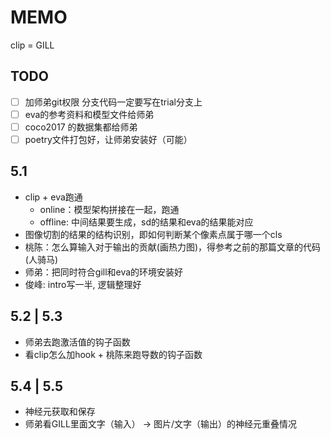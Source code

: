 # MEMO

clip = GILL

## TODO

-[ ] 加师弟git权限 分支代码一定要写在trial分支上
-[ ] eva的参考资料和模型文件给师弟
-[ ] coco2017 的数据集都给师弟
-[ ] poetry文件打包好，让师弟安装好（可能）

## 5.1

- clip + eva跑通
  - online：模型架构拼接在一起，跑通
  - offline: 中间结果要生成，sd的结果和eva的结果能对应
- 图像切割的结果的结构识别，即如何判断某个像素点属于哪一个cls
- 桃陈：怎么算输入对于输出的贡献(画热力图)，得参考之前的那篇文章的代码(人骑马)
- 师弟：把同时符合gill和eva的环境安装好
- 俊峰: intro写一半, 逻辑整理好

## 5.2 | 5.3

- 师弟去跑激活值的钩子函数
- 看clip怎么加hook + 桃陈来跑导数的钩子函数

## 5.4 | 5.5

- 神经元获取和保存
- 师弟看GILL里面文字（输入） -> 图片/文字（输出）的神经元重叠情况